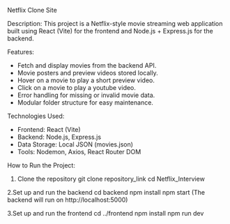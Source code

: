 Netflix Clone Site

Description:
This project is a Netflix-style movie streaming web application built using React (Vite) for the frontend and Node.js + Express.js for the backend.

Features:
- Fetch and display movies from the backend API.
- Movie posters and preview videos stored locally.
- Hover on a movie to play a short preview video.
- Click on a movie to play a youtube video.
- Error handling for missing or invalid movie data.
- Modular folder structure for easy maintenance.

Technologies Used:
- Frontend: React (Vite)
- Backend: Node.js, Express.js
- Data Storage: Local JSON (movies.json)
- Tools: Nodemon, Axios, React Router DOM

How to Run the Project:
1. Clone the repository
git clone repository_link
cd Netflix_Interview

2.Set up and run the backend
cd backend
npm install
npm start
(The backend will run on http://localhost:5000)

3.Set up and run the frontend
cd ../frontend
npm install
npm run dev
